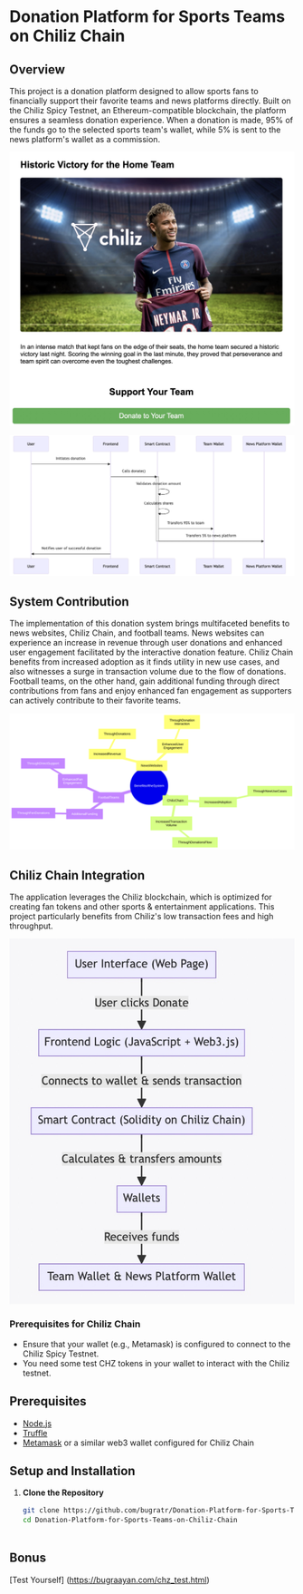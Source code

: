 # Donation Platform for Sports Teams on Chiliz Chain

## Overview
This project is a donation platform designed to allow sports fans to financially support their favorite teams and news platforms directly. Built on the Chiliz Spicy Testnet, an Ethereum-compatible blockchain, the platform ensures a seamless donation experience. When a donation is made, 95% of the funds go to the selected sports team's wallet, while 5% is sent to the news platform's wallet as a commission.

![alt text](https://github.com/bugratr/Donation-Platform-for-Sports-Teams-on-Chiliz-Chain/blob/main/689D012B-6991-4E25-A875-EA7684FCFBD2.jpeg?raw=true)

![alt text](https://github.com/bugratr/Donation-Platform-for-Sports-Teams-on-Chiliz-Chain/blob/main/A58B8E42-27E4-4BCC-8BCC-C735F32ED51D.jpeg?raw=true)


## System Contribution

The implementation of this donation system brings multifaceted benefits to news websites, Chiliz Chain, and football teams. News websites can experience an increase in revenue through user donations and enhanced user engagement facilitated by the interactive donation feature. Chiliz Chain benefits from increased adoption as it finds utility in new use cases, and also witnesses a surge in transaction volume due to the flow of donations. Football teams, on the other hand, gain additional funding through direct contributions from fans and enjoy enhanced fan engagement as supporters can actively contribute to their favorite teams.

![alt text](https://raw.githubusercontent.com/bugratr/Donation-Platform-for-Sports-Teams-on-Chiliz-Chain/272b409e2e60039f245e821942a8c0e03c00b2c5/benefit.svg)


## Chiliz Chain Integration
The application leverages the Chiliz blockchain, which is optimized for creating fan tokens and other sports & entertainment applications. This project particularly benefits from Chiliz's low transaction fees and high throughput.

![alt text](https://github.com/bugratr/Donation-Platform-for-Sports-Teams-on-Chiliz-Chain/blob/main/A5AD43AE-5165-4386-B3A4-981FB3481F78.jpeg?raw=true)

### Prerequisites for Chiliz Chain
- Ensure that your wallet (e.g., Metamask) is configured to connect to the Chiliz Spicy Testnet.
- You need some test CHZ tokens in your wallet to interact with the Chiliz testnet.

## Prerequisites
- [Node.js](https://nodejs.org/)
- [Truffle](https://www.trufflesuite.com/)
- [Metamask](https://metamask.io/) or a similar web3 wallet configured for Chiliz Chain

## Setup and Installation

1. **Clone the Repository**
   ```bash
   git clone https://github.com/bugratr/Donation-Platform-for-Sports-Teams-on-Chiliz-Chain.git
   cd Donation-Platform-for-Sports-Teams-on-Chiliz-Chain



## Bonus

[Test Yourself] (https://bugraayan.com/chz_test.html)
